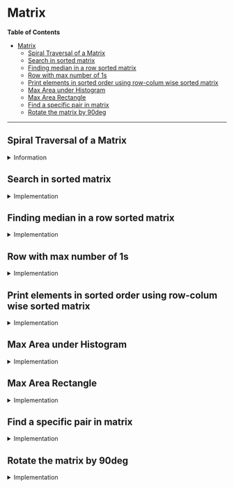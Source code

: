 # Matrix

**Table of Contents**

- [Matrix](#matrix)
  - [Spiral Traversal of a Matrix](#spiral-traversal-of-a-matrix)
  - [Search in sorted matrix](#search-in-sorted-matrix)
  - [Finding median in a row sorted matrix](#finding-median-in-a-row-sorted-matrix)
  - [Row with max number of 1s](#row-with-max-number-of-1s)
  - [Print elements in sorted order using row-colum wise sorted matrix](#print-elements-in-sorted-order-using-row-colum-wise-sorted-matrix)
  - [Max Area under Histogram](#max-area-under-histogram)
  - [Max Area Rectangle](#max-area-rectangle)
  - [Find a specific pair in matrix](#find-a-specific-pair-in-matrix)
  - [Rotate the matrix by 90deg](#rotate-the-matrix-by-90deg)

---

## Spiral Traversal of a Matrix

<details>

  <summary>Information</summary>

1. Clockwise simulation

   - Prepare seen_matrix of size row \* col and fill it when you visited a node for the first them.
   - After hitting the boundary or visiting a node present in seen_matrix, we have to rotate clockwise.
   - Space Complexity is $O(rows * cols)$
   - Time Complexity is $O(rows * cols)$

2. Four loops Iterative

   - run for loops while all the elements in the matrix is printed.
   - create start_row, end_row, start_col, end_col.
   - print the top row, start_row: from start_col to end_col and increment start_row
   - print the right column, end_col: from start_row to end_row and decrement end_col
   - print the bottom row, end_row: from end_col to start_col and decrement end_row
   - print left column, start_col: from end_row to start_row and increment start_col
   - Run the while loop while start_row < end_row and start_col < end_col
   - Space Complexity is $O(1)$
   - Time Complexity is $O(rows * cols)$

3. Four loops Recursive

   - In each recrusive call, we decrease the dimensions of the matrix. The idea of printing the boundary or loops is the same as above.
   - Space Complexity is $O(1)$
   - Time Complexity is $O(rows * cols)$

4. DFS Method

   - create a valid_matrix, and after visiting a node changed the element value at i, j to None
   - check surrounding cells are valid, if not, return result
   - direction right: check right otherwise go down
   - direction down: check down, otherwise go left
   - direction left: check left, otherwise go up
   - direction up: check up, otherwise go right

</details>

## Search in sorted matrix

<details>

  <summary>Implementation</summary>

- i = 0, j = cols - 1
- while i >= 0 and j >= 0 and i < rows and j < cols, do
- matrix[i][j] == target, return i, j
- else if matrix[i][j] < target, i += 1
- else if matrix[i][j] > target, j -= 1
- return None
- Time Complexity is, $O(n + m)$
- Space Complexity is, $O(1)$

</details>

## Finding median in a row sorted matrix

<details>

  <summary>Implementation</summary>

1. Sorting method

   - convert the matrix into an array of integers
   - sort them
   - find the rank of median by (len(array) + 1) / 2 = rank
   - return array[rank - 1]
   - Time Complexity is, $O(rows*cols*log(rows*cols))$
   - Space Complexity is, $O(rows*cols)$

</details>

## Row with max number of 1s

<details>

  <summary>Implementation</summary>

- create max_1s_row = -1
- iterate through each row
- do a binary search to find the first value equal to 1, subtract it cols
- update max_1s_row
- return its value finally
- Time Complexity is, $O(rows * log(cols))$
- Space Complexity is, $O(1)$

</details>

## Print elements in sorted order using row-colum wise sorted matrix

<details>

  <summary>Implementation</summary>

- store the elements of the matrix in an array of size rows \* cols
- sort the array
- store the elements from the array back to matrix
- Time Complexity is, $O(n^2logn)$
- Space Complexity is, $O(n^2)$

</details>

## Max Area under Histogram

<details>

  <summary>Implementation</summary>

- For every bar ‘x’, we calculate the area with ‘x’ as the smallest
  bar in the rectangle.
- If we calculate such area for every bar ‘x’ and find
  the maximum of all areas, our task is done. Now how to calculate area with ‘x’ as
  smallest bar? We need to know index of the first smaller (smaller than ‘x’)
  bar on left of ‘x’ and index of first smaller bar on right of ‘x’.
- We traverse all bars from left to right, maintain a stack of bars. Every bar is
  pushed to stack once.
- A bar is popped from stack when a bar of smaller height
  is seen. When a bar is popped, we calculate the area with the popped bar as
  smallest bar.
- How do we get left and right indexes of the popped bar – the
  current index tells us the ‘right index’ and index of previous item in stack
  is the ‘left index’.

- In his solution above current index is 'i' - which is the smallest bar index on the right of popped bar, and the index of smallest bar to the left of popped bar is the present top of stack which is stack.peek(). Hence the formula: (i - stack.peek() - 1).

- Time Complexity is, $O(n)$
- Space Complexity is, $O(n)$

</details>

## Max Area Rectangle

<details>

  <summary>Implementation</summary>

- take use of the max area under histogram algorithm
- traverse through the matrix and update matrix[i][j] with matrix[i-1][j]+matrix[i][j] if matrix[i][j] is not 0
- traverse through the last row and apply histogram method to find the max area
- Time Complexity is, $O(rows * cols)$
- Space Complexity is, $O(cols)$

</details>

## Find a specific pair in matrix

<details>

  <summary>Implementation</summary>

1. Use brute force method

   - Time Complexity is, $O(rows^2 * cols^2)$
   - Space Complexity is, $O(1)$

2. Matrix Pre-process method
   - create another max_matrix
   - pre process last col to contain the max el from that index to the last index
   - pre process last row to contain that max el from that index to the last index
   - continue the process will you reach start of the matrix, and update max value
   - enter value in the max_matrix by comparing the el itself, down and right
   - return max_value
   - Time Complexity is, $O(rows * cols)$
   - Space Complexity is, $O(rows * cols)$

</details>

## Rotate the matrix by 90deg

<details>

  <summary>Implementation</summary>

1. Using extra space

   - create a buffer matrix
   - convert,
   - first row of source -> last col of destination
   - second row of source -> second last col of destination
   - so ... on
   - last row of source -> first column of destination
   - change $destination[j][rows - 1 - i] = matrix[i][j]$ for 90deg
   - dimension changed from $(n * m) \rArr (m * n)$
   - Space Complexity is, $O(rows * cols)$
   - Time Complexity is, $O(rows * cols)$

2. For rotating 90deg -clockwise

   - find the transpose of the given matrix
   - reverse every rows of the matrix

3. For rotating 90deg -anticlockwise

   - find the transpose of the given matrix
   - reverse every column of the matrix

</details>
